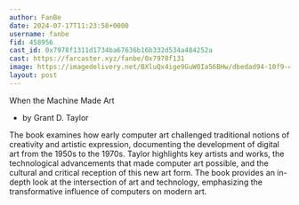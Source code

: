 ```yaml
---
author: FanBe
date: 2024-07-17T11:23:58+0000
username: fanbe
fid: 458956
cast_id: 0x7978f1311d1734ba67636b16b332d534a484252a
cast: https://farcaster.xyz/fanbe/0x7978f131
image: https://imagedelivery.net/BXluQx4ige9GuW0Ia56BHw/dbedad94-10f9-46a7-a8d3-be5957204100/original
layout: post
---
```


When the Machine Made Art

- by Grant D. Taylor

The book examines how early computer art challenged traditional notions of creativity and artistic expression, documenting the development of digital art from the 1950s to the 1970s.
Taylor highlights key artists and works, the technological advancements that made computer art possible, and the cultural and critical reception of this new art form. The book provides an in-depth look at the intersection of art and technology, emphasizing the transformative influence of computers on modern art.

<img src='https://imagedelivery.net/BXluQx4ige9GuW0Ia56BHw/dbedad94-10f9-46a7-a8d3-be5957204100/original' alt='' referrerpolicy='no-referrer'/>
